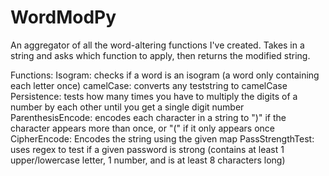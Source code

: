 # WordModPy
An aggregator of all the word-altering functions I've created. Takes in a string and asks which function to apply, then returns the modified string.

Functions:
Isogram: checks if a word is an isogram (a word only containing each letter once)
camelCase: converts any teststring to camelCase
Persistence: tests how many times you have to multiply the digits of a number by each other until you get a single digit number
ParenthesisEncode: encodes each character in a string to ")" if the character appears more than once, or "(" if it only appears once
CipherEncode: Encodes the string using the given map
PassStrengthTest: uses regex to test if a given password is strong (contains at least 1 upper/lowercase letter, 1 number, and is at least 8 characters long)
